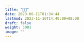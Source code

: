 ```yaml
---
title: "🔨📓"
date: 2023-06-11T01:34:44
lastmod: 2023-11-10T14:49:09+08:00
draft: false
weight: 3001
image: ""
---
```

